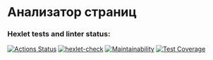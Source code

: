 # Анализатор страниц
### Hexlet tests and linter status:
[![Actions Status](https://github.com/hi-ar/java-project-72/workflows/hexlet-check/badge.svg)](https://github.com/hi-ar/java-project-72/actions)
[![hexlet-check](https://github.com/hi-ar/java-project-72/actions/workflows/hexlet-check.yml/badge.svg)](https://github.com/hi-ar/java-project-72/actions/workflows/hexlet-check.yml)
[![Maintainability](https://api.codeclimate.com/v1/badges/9cc6b2a997d7015c4838/maintainability)](https://codeclimate.com/github/hi-ar/java-project-72/maintainability)
[![Test Coverage](https://api.codeclimate.com/v1/badges/9cc6b2a997d7015c4838/test_coverage)](https://codeclimate.com/github/hi-ar/java-project-72/test_coverage)
